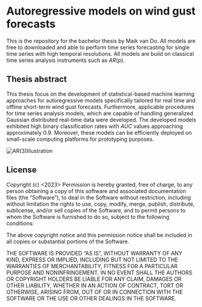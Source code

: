 # Autoregressive models on wind gust forecasts

This is the repository for the bachelor thesis by Maik van Do. All models are free to downloaded and able to perform time series forecasting for single time series with high temporal resolutions. All models are build on classical time series analysis instruments such as $AR(p)$. 



## Thesis abstract
This thesis focus on the development of statistical-based machine learning approaches for autoregressive models specifically tailored for real time and offline short-term wind gust forecasts. 
Furthermore, applicable procedures for time series analysis models, which are capable of handling generalized Gaussian distributed real-time data were developed. 
The developed models exhibited high binary classification rates with $AUC$ values approaching approximately $0.9$. 
Moreover, these models can be efficiently deployed on small-scale computing platforms for prototyping purposes.


![AR(3)Illustration](https://github.com/Moorboor/WindGust/assets/49979657/6d790023-aff8-4632-8f26-c8648f61cd49)



## License

Copyright (c) <2023> <copyright Maik van Do>
Permission is hereby granted, free of charge, to any person obtaining a copy of this software and associated documentation files (the “Software”), to deal in the Software without restriction, including without limitation the rights to use, copy, modify, merge, publish, distribute, sublicense, and/or sell copies of the Software, and to permit persons to whom the Software is furnished to do so, subject to the following conditions:

The above copyright notice and this permission notice shall be included in all copies or substantial portions of the Software.

THE SOFTWARE IS PROVIDED “AS IS”, WITHOUT WARRANTY OF ANY KIND, EXPRESS OR IMPLIED, INCLUDING BUT NOT LIMITED TO THE WARRANTIES OF MERCHANTABILITY, FITNESS FOR A PARTICULAR PURPOSE AND NONINFRINGEMENT. IN NO EVENT SHALL THE AUTHORS OR COPYRIGHT HOLDERS BE LIABLE FOR ANY CLAIM, DAMAGES OR OTHER LIABILITY, WHETHER IN AN ACTION OF CONTRACT, TORT OR OTHERWISE, ARISING FROM, OUT OF OR IN CONNECTION WITH THE SOFTWARE OR THE USE OR OTHER DEALINGS IN THE SOFTWARE.
